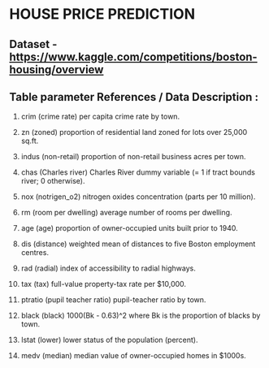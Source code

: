 # HOUSE PRICE PREDICTION



## Dataset - https://www.kaggle.com/competitions/boston-housing/overview


## Table parameter References / Data Description : 


1) crim (crime rate)
	per capita crime rate by town.

2) zn (zoned)
	proportion of residential land zoned for lots over 25,000 sq.ft.

3) indus (non-retail)
	proportion of non-retail business acres per town.

4) chas (Charles river)
	Charles River dummy variable (= 1 if tract bounds river; 0 otherwise).

5) nox (notrigen_o2)
	nitrogen oxides concentration (parts per 10 million).

6) rm (room per dwelling)
	average number of rooms per dwelling.

7) age (age)
	proportion of owner-occupied units built prior to 1940.

8) dis (distance)
	weighted mean of distances to five Boston employment centres.

9) rad (radial)
	index of accessibility to radial highways.

10) tax (tax)
	full-value property-tax rate per \$10,000.

11) ptratio (pupil teacher ratio)
	pupil-teacher ratio by town.

12) black (black)
	1000(Bk - 0.63)^2 where Bk is the proportion of blacks by town.

13) lstat (lower)
	lower status of the population (percent).

14) medv (median)
	median value of owner-occupied homes in \$1000s.